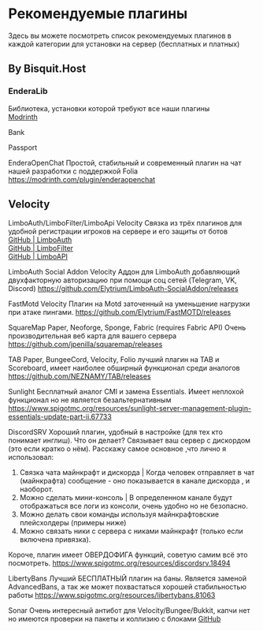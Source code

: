# Рекомендуемые плагины

Здесь вы можете посмотреть список рекомендуемых плагинов в каждой категории для установки на сервер (бесплатных и платных)

## By Bisquit.Host

### EnderaLib
Библиотека, установки которой требуют все наши плагины<br>
[Modrinth](https://modrinth.com/plugin/enderalib)

Bank

Passport

EnderaOpenChat
Простой, стабильный и современный плагин на чат нашей разработки с поддержкой Folia	https://modrinth.com/plugin/enderaopenchat

## Velocity
LimboAuth/LimboFilter/LimboApi
Velocity
Связка из трёх плагинов для удобной регистрации игроков на сервере и его защиты от ботов<br>
[GitHub | LimboAuth](https://github.com/Elytrium/LimboAuth/releases)<br>
[GitHub | LimboFilter](https://github.com/Elytrium/LimboFilter/releases)<br>
[GitHub | LimboAPI](https://github.com/Elytrium/LimboAPI/releases)

LimboAuth Social Addon
Velocity
Аддон для LimboAuth добавляющий двухфакторную авторизацию при помощи соц сетей (Telegram, VK, Discord)	https://github.com/Elytrium/LimboAuth-SocialAddon/releases

FastMotd
Velocity
Плагин на Motd заточенный на уменьшение нагрузки при атаке пингами.	https://github.com/Elytrium/FastMOTD/releases


SquareMap
Paper, Neoforge, Sponge, Fabric (requires Fabric API)
Очень производительная веб карта для вашего сервера	https://github.com/jpenilla/squaremap/releases

TAB
Paper, BungeeCord, Velocity, Folio
лучший плагин на TAB и Scoreboard, имеет наиболее обширный функционал среди аналогов	https://github.com/NEZNAMY/TAB/releases

Sunlight
Бесплатный аналог CMI и замена Essentials. Имеет неплохой функционал но не является безальтернативным	https://www.spigotmc.org/resources/sunlight-server-management-plugin-essentials-update-part-ii.67733

DiscordSRV		Хороший плагин, удобный в настройке (для тех кто понимает инглиш). Что он делает? Связывает ваш сервер с дискордом (это если кратко о нём). Расскажу самое основное ,что лично я использовал:
1. Связка чата майнкрафт и дискорда | Когда человек отправляет в чат (майнкрафта) сообщение - оно показывается в канале дискорда , и наоборот. 
2. Можно сделать мини-консоль | В определенном канале будут отображаться все логи из консоли, очень удобно но не безопасно.
3. Можно делать свои команды используя майнкрафтовские плейсхолдеры (примеры ниже)
4. Можно связать ники с сервера с никами майнкрафт (только если включена привязка).
 
Короче, плагин имеет ОВЕРДОФИГА функций, советую самим всё это посмотреть.	https://www.spigotmc.org/resources/discordsrv.18494


LibertyBans		Лучший БЕСПЛАТНЫЙ плагин на баны. Является заменой AdvancedBans, а так же может похвастаться хорошей стабильностью работы	https://www.spigotmc.org/resources/libertybans.81063


Sonar
Очень интересный антибот для Velocity/Bungee/Bukkit, капчи нет но имеются проверки на пакеты и коллизию с блоками
[GitHub](https://github.com/jonesdevelopment/sonar)
